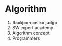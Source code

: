 # Algorithm
1) Backjoon online judge
2) SW expert academy
3) Algorithm concept
4) Programmers

<br>
